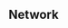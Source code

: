 <!--
 * @Author: haoluo
 * @Date: 2019-07-23 09:06:37
 * @LastEditors: haoluo
 * @LastEditTime: 2019-07-23 09:06:37
 * @Description: file Network
 -->
## Network